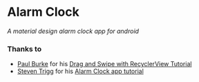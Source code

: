 # Alarm Clock
*A material design alarm clock app for android* 


### Thanks to
* [Paul Burke](https://github.com/iPaulPro/Android-ItemTouchHelper-Demo) for his [Drag and Swipe with RecyclerView Tutorial](https://medium.com/@ipaulpro/drag-and-swipe-with-recyclerview-b9456d2b1aaf)
* [Steven Trigg](https://github.com/steventrigg/AlarmClock) for his [Alarm Clock app tutorial](http://www.steventrigg.com/alarm-manager-create-an-alarm-clock-in-android-tutorial-part-6/)
